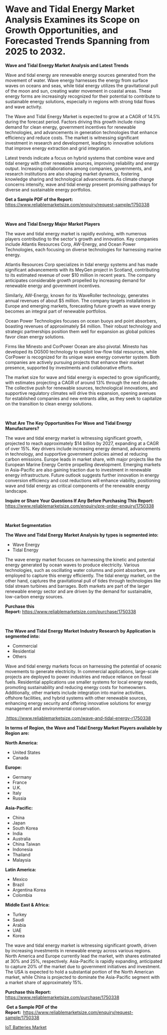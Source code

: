 <p><h1>Wave and Tidal Energy Market Analysis Examines its Scope on Growth Opportunities, and Forecasted Trends Spanning from 2025 to 2032.</h1></p><p><strong>Wave and Tidal Energy Market Analysis and Latest Trends</strong></p>
<p><p>Wave and tidal energy are renewable energy sources generated from the movement of water. Wave energy harnesses the energy from surface waves on oceans and seas, while tidal energy utilizes the gravitational pull of the moon and sun, creating water movement in coastal areas. These energy forms are increasingly recognized for their potential to contribute to sustainable energy solutions, especially in regions with strong tidal flows and wave activity.</p><p>The Wave and Tidal Energy Market is expected to grow at a CAGR of 14.5% during the forecast period. Factors driving this growth include rising demand for clean energy, government incentives for renewable technologies, and advancements in generation technologies that enhance efficiency and reduce costs. The market is witnessing significant investment in research and development, leading to innovative solutions that improve energy extraction and grid integration.</p><p>Latest trends indicate a focus on hybrid systems that combine wave and tidal energy with other renewable sources, improving reliability and energy output. Increasing collaborations among companies, governments, and research institutions are also shaping market dynamics, fostering knowledge sharing and technological advancements. As climate change concerns intensify, wave and tidal energy present promising pathways for diverse and sustainable energy portfolios.</p></p>
<p><strong>Get a Sample PDF of the Report:&nbsp;</strong> <a href="https://www.reliablemarketsize.com/enquiry/request-sample/1750338?utm_campaign=2272&utm_medium=2&utm_source=Github&utm_content=ia&utm_term=13022025&utm_id=wave-and-tidal-energy">https://www.reliablemarketsize.com/enquiry/request-sample/1750338</a></p>
<p>&nbsp;</p>
<p><strong>Wave and Tidal Energy Major Market Players</strong></p>
<p><p>The wave and tidal energy market is rapidly evolving, with numerous players contributing to the sector's growth and innovation. Key companies include Atlantis Resources Corp, AW-Energy, and Ocean Power Technologies, each focusing on diverse technologies for harnessing marine energy.</p><p>Atlantis Resources Corp specializes in tidal energy systems and has made significant advancements with its MeyGen project in Scotland, contributing to its estimated revenue of over $10 million in recent years. The company anticipates considerable growth propelled by increasing demand for renewable energy and government incentives.</p><p>Similarly, AW-Energy, known for its WaveRoller technology, generates annual revenues of about $5 million. The company targets installations in Europe and emerging markets, forecasting future growth as wave energy becomes an integral part of renewable portfolios.</p><p>Ocean Power Technologies focuses on ocean buoys and point absorbers, boasting revenues of approximately $4 million. Their robust technology and strategic partnerships position them well for expansion as global policies favor clean energy solutions.</p><p>Firms like Minesto and CorPower Ocean are also pivotal. Minesto has developed its DG500 technology to exploit low-flow tidal resources, while CorPower is recognized for its unique wave energy converter system. Both companies are actively pursuing projects that enhance their market presence, supported by investments and collaborative efforts.</p><p>The market size for wave and tidal energy is expected to grow significantly, with estimates projecting a CAGR of around 13% through the next decade. The collective push for renewable sources, technological innovations, and supportive regulatory climates will drive this expansion, opening avenues for established companies and new entrants alike, as they seek to capitalize on the transition to clean energy solutions.</p></p>
<p>&nbsp;</p>
<p><strong>What Are The Key Opportunities For Wave and Tidal Energy Manufacturers?</strong></p>
<p><p>The wave and tidal energy market is witnessing significant growth, projected to reach approximately $14 billion by 2027, expanding at a CAGR of over 15%. Key drivers include increasing energy demand, advancements in technology, and supportive government policies aimed at reducing carbon emissions. Europe leads in market share, with major projects like the European Marine Energy Centre propelling development. Emerging markets in Asia-Pacific are also gaining traction due to investment in renewable energy infrastructure. Future outlook suggests further innovation in energy conversion efficiency and cost reductions will enhance viability, positioning wave and tidal energy as critical components of the renewable energy landscape.</p></p>
<p><strong>Inquire or Share Your Questions If Any Before Purchasing This Report:</strong> <a href="https://www.reliablemarketsize.com/enquiry/pre-order-enquiry/1750338?utm_campaign=2272&utm_medium=2&utm_source=Github&utm_content=ia&utm_term=13022025&utm_id=wave-and-tidal-energy">https://www.reliablemarketsize.com/enquiry/pre-order-enquiry/1750338</a></p>
<p>&nbsp;</p>
<p><strong>Market Segmentation</strong></p>
<p><strong>The Wave and Tidal Energy Market Analysis by types is segmented into:</strong></p>
<p><ul><li>Wave Energy</li><li>Tidal Energy</li></ul></p>
<p><p>The wave energy market focuses on harnessing the kinetic and potential energy generated by ocean waves to produce electricity. Various technologies, such as oscillating water columns and point absorbers, are employed to capture this energy efficiently. The tidal energy market, on the other hand, captures the gravitational pull of tides through technologies like tidal stream turbines and barrages. Both markets are part of the larger renewable energy sector and are driven by the demand for sustainable, low-carbon energy sources.</p></p>
<p><strong>Purchase this Report:&nbsp;</strong><a href="https://www.reliablemarketsize.com/purchase/1750338?utm_campaign=2272&utm_medium=2&utm_source=Github&utm_content=ia&utm_term=13022025&utm_id=wave-and-tidal-energy">https://www.reliablemarketsize.com/purchase/1750338</a></p>
<p>&nbsp;</p>
<p><strong>The Wave and Tidal Energy Market Industry Research by Application is segmented into:</strong></p>
<p><ul><li>Commercial</li><li>Residential</li><li>Others</li></ul></p>
<p><p>Wave and tidal energy markets focus on harnessing the potential of oceanic movements to generate electricity. In commercial applications, large-scale projects are deployed to power industries and reduce reliance on fossil fuels. Residential applications use smaller systems for local energy needs, promoting sustainability and reducing energy costs for homeowners. Additionally, other markets include integration into marine activities, offshore facilities, and hybrid systems with other renewable sources, enhancing energy security and offering innovative solutions for energy management and environmental conservation.</p></p>
<p><a href="https://www.reliablemarketsize.com/wave-and-tidal-energy-r1750338?utm_campaign=2272&utm_medium=2&utm_source=Github&utm_content=ia&utm_term=13022025&utm_id=wave-and-tidal-energy">&nbsp;https://www.reliablemarketsize.com/wave-and-tidal-energy-r1750338</a></p>
<p><strong>In terms of Region, the Wave and Tidal Energy Market Players available by Region are:</strong></p>
<p>
    <p> <strong> North America: </strong>
        <ul>
            <li>United States</li>
            <li>Canada</li>
        </ul>
        </p> 
    <p> <strong> Europe: </strong>
        <ul>
            <li>Germany</li>
            <li>France</li>
            <li>U.K.</li>
            <li>Italy</li>
            <li>Russia</li>
        </ul>
        </p> 
    <p> <strong> Asia-Pacific: </strong>
        <ul>
            <li>China</li>
            <li>Japan</li>
            <li>South Korea</li>
            <li>India</li>
            <li>Australia</li>
            <li>China Taiwan</li>
            <li>Indonesia</li>
            <li>Thailand</li>
            <li>Malaysia</li>
        </ul>
        </p> 
    <p> <strong> Latin America: </strong>
        <ul>
            <li>Mexico</li>
            <li>Brazil</li>
            <li>Argentina Korea</li>
            <li>Colombia</li>
        </ul>
        </p> 
    <p> <strong> Middle East & Africa: </strong>
        <ul>
            <li>Turkey</li>
            <li>Saudi</li>
            <li>Arabia</li>
            <li>UAE</li>
            <li>Korea</li>
        </ul>
    </p>
    </p>
<p><p>The wave and tidal energy market is witnessing significant growth, driven by increasing investments in renewable energy across various regions. North America and Europe currently lead the market, with shares estimated at 30% and 25%, respectively. Asia-Pacific is rapidly expanding, anticipated to capture 20% of the market due to government initiatives and investment. The USA is expected to hold a substantial portion of the North American market, while China is projected to dominate the Asia-Pacific segment with a market share of approximately 15%.</p></p>
<p><strong>Purchase this Report: </strong><a href="https://www.reliablemarketsize.com/purchase/1750338?utm_campaign=2272&utm_medium=2&utm_source=Github&utm_content=ia&utm_term=13022025&utm_id=wave-and-tidal-energy">https://www.reliablemarketsize.com/purchase/1750338</a></p>
<p>&nbsp;<strong>Get a Sample PDF of the Report:&nbsp;&nbsp;</strong><a href="https://www.reliablemarketsize.com/enquiry/request-sample/1750338?utm_campaign=2272&utm_medium=2&utm_source=Github&utm_content=ia&utm_term=13022025&utm_id=wave-and-tidal-energy">https://www.reliablemarketsize.com/enquiry/request-sample/1750338</a></p>
<p><strong></strong></p>
<p><p><a href="https://github.com/AlisaRowe24/Market-Research-Report-List-1/blob/main/iot-batteries-market.md?utm_campaign=2272&utm_medium=2&utm_source=Github&utm_content=ia&utm_term=13022025&utm_id=wave-and-tidal-energy">IoT Batteries Market</a></p></p>